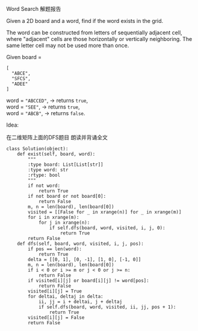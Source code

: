 Word Search 解题报告

Given a 2D board and a word, find if the word exists in the grid.

The word can be constructed from letters of sequentially adjacent cell, where "adjacent" cells are those horizontally or vertically neighboring. The same letter cell may not be used more than once.

Given board =

```
[
  "ABCE",
  "SFCS",
  "ADEE"
]
```

word = `"ABCCED"`, -&gt; returns `true`,  
word = `"SEE"`, -&gt; returns `true`,  
word = `"ABCB"`, -&gt; returns `false`.

Idea:

在二维矩阵上面的DFS题目 朗读并背诵全文

```
class Solution(object):
    def exist(self, board, word):
        """
        :type board: List[List[str]]
        :type word: str
        :rtype: bool
        """
        if not word:
            return True
        if not board or not board[0]:
            return False
        m, n = len(board), len(board[0])
        visited = [[False for _ in xrange(n)] for _ in xrange(m)]
        for i in xrange(m):
            for j in xrange(n):
                if self.dfs(board, word, visited, i, j, 0):
                    return True
        return False
    def dfs(self, board, word, visited, i, j, pos):
        if pos == len(word):
            return True
        delta = [[0, 1], [0, -1], [1, 0], [-1, 0]]
        m, n = len(board), len(board[0])
        if i < 0 or i >= m or j < 0 or j >= n:
            return False
        if visited[i][j] or board[i][j] != word[pos]:
            return False
        visited[i][j] = True
        for deltai, deltaj in delta:
            ii, jj = i + deltai, j + deltaj
            if self.dfs(board, word, visited, ii, jj, pos + 1):
                return True
        visited[i][j] = False
        return False
```




